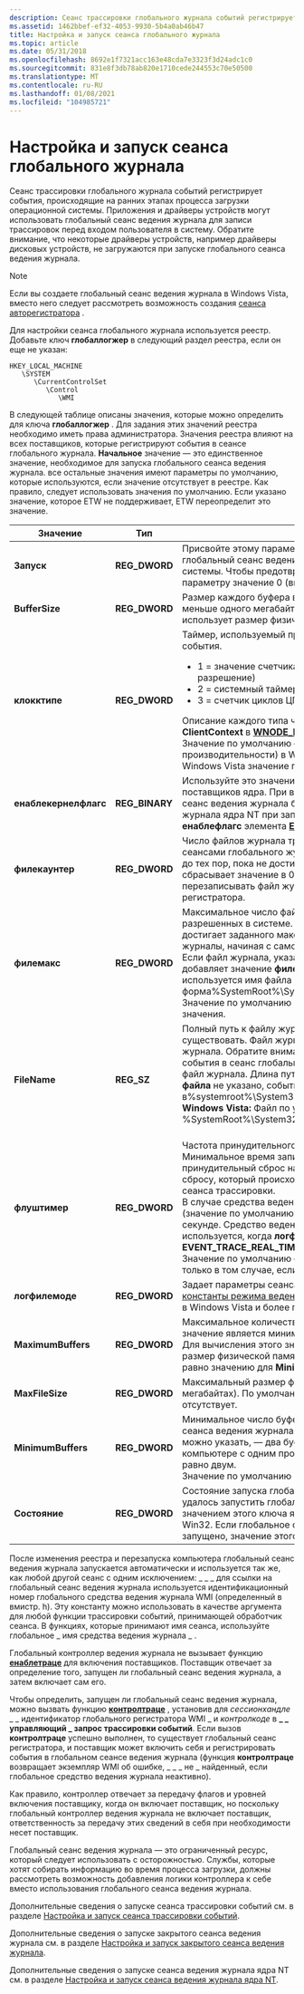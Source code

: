 ```yaml
---
description: Сеанс трассировки глобального журнала событий регистрирует события, происходящие на ранних этапах процесса загрузки операционной системы.
ms.assetid: 1462bbef-ef32-4053-9930-5b4a0ab46b47
title: Настройка и запуск сеанса глобального журнала
ms.topic: article
ms.date: 05/31/2018
ms.openlocfilehash: 8692e1f7321acc163e48cda7e3323f3d24adc1c0
ms.sourcegitcommit: 831e8f3db78ab820e1710cede244553c70e50500
ms.translationtype: MT
ms.contentlocale: ru-RU
ms.lasthandoff: 01/08/2021
ms.locfileid: "104985721"
---
```

# <a name="configuring-and-starting-the-global-logger-session"></a>Настройка и запуск сеанса глобального журнала

Сеанс трассировки глобального журнала событий регистрирует события, происходящие на ранних этапах процесса загрузки операционной системы. Приложения и драйверы устройств могут использовать глобальный сеанс ведения журнала для записи трассировок перед входом пользователя в систему. Обратите внимание, что некоторые драйверы устройств, например драйверы дисковых устройств, не загружаются при запуске глобального сеанса ведения журнала.

> [!Note]  
> Если вы создаете глобальный сеанс ведения журнала в Windows Vista, вместо него следует рассмотреть возможность создания [сеанса авторегистратора](configuring-and-starting-an-autologger-session.md) .

 

Для настройки сеанса глобального журнала используется реестр. Добавьте ключ **глобаллогжер** в следующий раздел реестра, если он еще не указан:

```
HKEY_LOCAL_MACHINE
   \SYSTEM
      \CurrentControlSet
         \Control
            \WMI
```

В следующей таблице описаны значения, которые можно определить для ключа **глобаллогжер** . Для задания этих значений реестра необходимо иметь права администратора. Значения реестра влияют на всех поставщиков, которые регистрируют события в сеансе глобального журнала. **Начальное** значение — это единственное значение, необходимое для запуска глобального сеанса ведения журнала. все остальные значения имеют параметры по умолчанию, которые используются, если значение отсутствует в реестре. Как правило, следует использовать значения по умолчанию. Если указано значение, которое ETW не поддерживает, ETW переопределит это значение.



<table>
<colgroup>
<col style="width: 33%" />
<col style="width: 33%" />
<col style="width: 33%" />
</colgroup>
<thead>
<tr class="header">
<th>Значение</th>
<th>Тип</th>
<th>Описание</th>
</tr>
</thead>
<tbody>
<tr class="odd">
<td><strong>Запуск</strong></td>
<td><strong>REG_DWORD</strong></td>
<td>Присвойте этому параметру значение 1 (включено), чтобы запустить глобальный сеанс ведения журнала при следующем запуске системы. Чтобы предотвратить запуск сеанса, присвойте этому параметру значение 0 (выкл.). <br/></td>
</tr>
<tr class="even">
<td><strong>BufferSize</strong></td>
<td><strong>REG_DWORD</strong></td>
<td>Размер каждого буфера в килобайтах. Это значение должно быть меньше одного мегабайта. Для вычисления этого значения ETW использует размер физической памяти. <br/></td>
</tr>
<tr class="odd">
<td><strong>клокктипе</strong></td>
<td><strong>REG_DWORD</strong></td>
<td>Таймер, используемый при записи отметки времени для каждого события.
<ul>
<li>1 = значение счетчика производительности (высокое разрешение)</li>
<li>2 = системный таймер</li>
<li>3 = счетчик циклов ЦП</li>
</ul>
Описание каждого типа часов см. в описании элемента <strong>ClientContext</strong> в <a href="wnode-header.md"><strong>WNODE_HEADER</strong></a>.<br/> Значение по умолчанию — 1 (значение счетчика производительности) в Windows Vista и более поздних версиях. До Windows Vista значение по умолчанию — 2 (системный таймер).<br/></td>
</tr>
<tr class="even">
<td><strong>енаблекернелфлагс</strong></td>
<td><strong>REG_BINARY</strong></td>
<td>Используйте это значение для включения одного или нескольких поставщиков ядра. При включении поставщиков ядра глобальный сеанс ведения журнала будет переименован в средство ведения журнала ядра NT при запуске. Возможные значения см. в разделе <strong>енаблефлагс</strong> элемента <a href="/windows/win32/api/evntrace/ns-evntrace-event_trace_properties"><strong>EVENT_TRACE_PROPERTIES</strong></a>.<br/></td>
</tr>
<tr class="odd">
<td><strong>филекаунтер</strong></td>
<td><strong>REG_DWORD</strong></td>
<td>Число файлов журнала трассировки событий, создаваемых сеансами глобального журнала. Система увеличивает это значение до тех пор, пока не достигнет значения <strong>филемакс</strong>. Затем он сбрасывает значение в 0. Этот счетчик не даст системе перезаписывать файл журнала трассировки глобального регистратора. <br/></td>
</tr>
<tr class="even">
<td><strong>филемакс</strong></td>
<td><strong>REG_DWORD</strong></td>
<td>Максимальное число файлов журнала трассировки событий, разрешенных в системе. Когда количество журналов трассировки достигает заданного максимума, система начинает перезаписывать журналы, начиная с самого старого. <br/> Если файл журнала, указанный в файле <strong>filename</strong> , существует, ETW добавляет значение <strong>филекаунтер</strong> к имени файла. Например, если используется имя файла журнала по умолчанию, то это форма%SystemRoot%\System32\LogFiles\WMI\GlobalLogger.etl.NNNN. <br/> Значение по умолчанию равно 0, то есть не имеет максимального значения. <br/></td>
</tr>
<tr class="odd">
<td><strong>FileName</strong></td>
<td><strong>REG_SZ</strong></td>
<td>Полный путь к файлу журнала. Путь к этому файлу должен существовать. Файл журнала является последовательным файлом журнала. Обратите внимание, что все поставщики, записывающие события в сеанс глобального журнала, записывают события в этот файл журнала. Длина пути ограничена 1024 символами. Если <strong>имя файла</strong> не указано, события записываются в%systemroot%\System32\LogFiles\WMI\GlobalLogger.ETL.. <strong>До Windows Vista:</strong> Файл по умолчанию —%SystemRoot%\System32\LogFiles\WMI\Trace.log.<br/> <br/></td>
</tr>
<tr class="even">
<td><strong>флуштимер</strong></td>
<td><strong>REG_DWORD</strong></td>
<td>Частота принудительного сброса буферов трассировки в секундах. Минимальное время записи на диск — 1 секунда. Этот принудительный сброс находится в дополнение к автоматическому сбросу, который происходит при заполнении буфера и остановке сеанса трассировки. <br/> В случае средства ведения журнала в реальном времени значение 0 (значение по умолчанию) означает, что время очистки будет равно 1 секунде. Средство ведения журнала в режиме реального времени используется, когда <strong>логфилемоде</strong> имеет значение <strong>EVENT_TRACE_REAL_TIME_MODE</strong>.<br/> Значение по умолчанию — 0. По умолчанию буферы сбрасываются только в том случае, если они заполнены. <br/></td>
</tr>
<tr class="odd">
<td><strong>логфилемоде</strong></td>
<td><strong>REG_DWORD</strong></td>
<td>Задает параметры сеанса журнала. Значения см. в разделе <a href="logging-mode-constants.md">константы режима ведения журнала</a>. Эти значения поддерживаются в Windows Vista и более поздних версиях. <br/></td>
</tr>
<tr class="even">
<td><strong>MaximumBuffers</strong></td>
<td><strong>REG_DWORD</strong></td>
<td>Максимальное количество выделяемых буферов. Обычно это значение является минимальным числом буферов плюс двадцать. Для вычисления этого значения ETW использует размер буфера и размер физической памяти. Это значение должно быть больше или равно значению для <strong>MinimumBuffers</strong>.<br/></td>
</tr>
<tr class="odd">
<td><strong>MaxFileSize</strong></td>
<td><strong>REG_DWORD</strong></td>
<td>Максимальный размер файла журнала трассировки событий (в мегабайтах). По умолчанию максимальный размер файла отсутствует.<br/></td>
</tr>
<tr class="even">
<td><strong>MinimumBuffers</strong></td>
<td><strong>REG_DWORD</strong></td>
<td>Минимальное число буферов, выделяемых при запуске глобального сеанса ведения журнала. Минимальное число буферов, которые можно указать, — два буфера на процессор. Например, на компьютере с одним процессором минимальное число буферов равно двум. <br/> Значение по умолчанию в системе с одним процессором — 0x3.<br/></td>
</tr>
<tr class="odd">
<td><strong>Состояние</strong></td>
<td><strong>REG_DWORD</strong></td>
<td>Состояние запуска глобального средства ведения журнала. Если не удалось запустить глобальное средство ведения журнала, значением этого ключа является соответствующий код ошибки Win32. Если глобальное средство ведения журнала успешно запущено, значение этого параметра — ERROR_SUCCESS (0).<br/></td>
</tr>
</tbody>
</table>



 

После изменения реестра и перезапуска компьютера глобальный сеанс ведения журнала запускается автоматически и используется так же, как любой другой сеанс с одним исключением: \_ \_ \_ для ссылки на глобальный сеанс ведения журнала используется идентификационный номер глобального средства ведения журнала WMI (определенный в вмистр. h). Эту константу можно использовать в качестве аргумента для любой функции трассировки событий, принимающей обработчик сеанса. В функциях, которые принимают имя сеанса, используйте глобальное \_ имя средства ведения журнала \_ .

Глобальный контроллер ведения журнала не вызывает функцию [**енаблетраце**](/windows/win32/api/evntrace/nf-evntrace-enabletrace) для включения поставщиков. Поставщик отвечает за определение того, запущен ли глобальный сеанс ведения журнала, а затем включает сам его.

Чтобы определить, запущен ли глобальный сеанс ведения журнала, можно вызвать функцию [**контролтраце**](/windows/win32/api/evntrace/nf-evntrace-controltracea) , установив для *сессионхандле* \_ \_ идентификатор глобального регистратора WMI \_ и *контролкоде* в **\_ \_ управляющий \_ запрос трассировки событий**. Если вызов **контролтраце** успешно выполнен, то существует глобальный сеанс регистратора, и поставщик может включить себя и регистрировать события в глобальном сеансе ведения журнала (функция **контролтраце** возвращает экземпляр WMI об ошибке, \_ \_ \_ не \_ найденный, если глобальное средство ведения журнала неактивно).

Как правило, контроллер отвечает за передачу флагов и уровней включения поставщику, когда он включает поставщик, но поскольку глобальный контроллер ведения журнала не включает поставщик, ответственность за передачу этих сведений в себя при необходимости несет поставщик.

Глобальный сеанс ведения журнала — это ограниченный ресурс, который следует использовать с осторожностью. Службы, которые хотят собирать информацию во время процесса загрузки, должны рассмотреть возможность добавления логики контроллера к себе вместо использования глобального сеанса ведения журнала.

Дополнительные сведения о запуске сеанса трассировки событий см. в разделе [Настройка и запуск сеанса трассировки событий](configuring-and-starting-an-event-tracing-session.md).

Дополнительные сведения о запуске закрытого сеанса ведения журнала см. в разделе [Настройка и запуск закрытого сеанса ведения журнала](configuring-and-starting-a-private-logger-session.md).

Дополнительные сведения о запуске сеанса ведения журнала ядра NT см. в разделе [Настройка и запуск сеанса ведения журнала ядра NT](configuring-and-starting-the-nt-kernel-logger-session.md).

